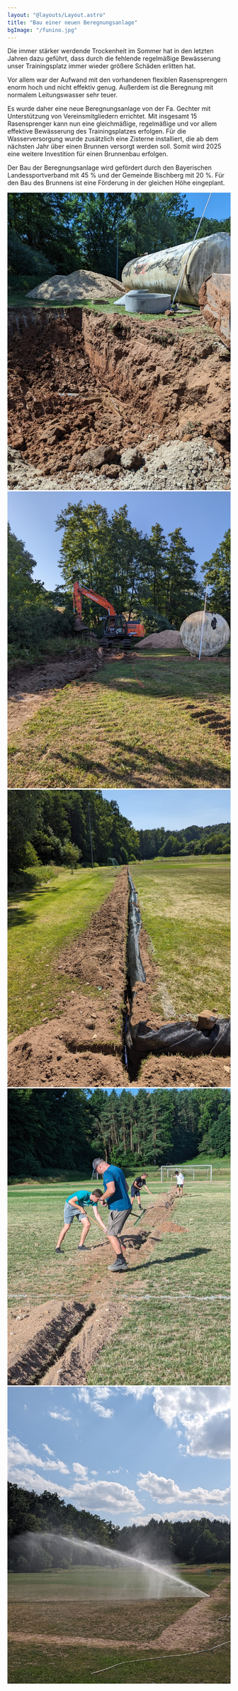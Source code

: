 ```yaml
---
layout: "@layouts/Layout.astro"
title: "Bau einer neuen Beregnungsanlage"
bgImage: "/funino.jpg"
---
```


Die immer stärker werdende Trockenheit im Sommer hat in den letzten Jahren dazu geführt,
dass durch die fehlende regelmäßige Bewässerung unser Trainingsplatz immer wieder größere Schäden erlitten hat.

Vor allem war der Aufwand mit den vorhandenen flexiblen Rasensprengern enorm hoch und nicht effektiv genug.
Außerdem ist die Beregnung mit normalem Leitungswasser sehr teuer.

Es wurde daher eine neue Beregnungsanlage von der Fa. Gechter mit Unterstützung von Vereinsmitgliedern errichtet.
Mit insgesamt 15 Rasensprenger kann nun eine gleichmäßige, regelmäßige und vor allem effektive Bewässerung des Trainingsplatzes erfolgen.
Für die Wasserversorgung wurde zusätzlich eine Zisterne installiert, die ab dem nächsten Jahr über einen Brunnen versorgt werden soll.
Somit wird 2025 eine weitere Investition für einen Brunnenbau erfolgen.

Der Bau der Beregnungsanlage wird gefördert durch den Bayerischen Landessportverband mit 45 % und der Gemeinde Bischberg mit 20 %.
Für den Bau des Brunnens ist eine Förderung in der gleichen Höhe eingeplant.

![Zisterneneinbau](../assets/investitionen-2023-24/zisterneneinbau.jpg)
![Zisterneneinbau](../assets/investitionen-2023-24/zisterneneinbau1.jpg)
![Einbau Maulwurfschutz](../assets/investitionen-2023-24/einbau-maulwurfschutz.jpg)
![Schließung Gräben](../assets/investitionen-2023-24/schliessung-graeben.jpg)
![Beregnungsanlage](../assets/investitionen-2023-24/beregnungsanlage.jpg)
